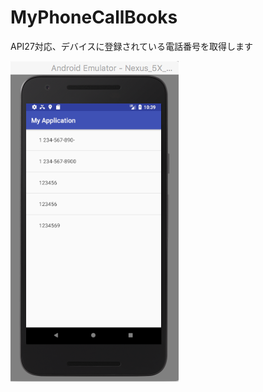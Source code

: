# MyPhoneCallBooks


API27対応、デバイスに登録されている電話番号を取得します


<img src="https://raw.githubusercontent.com/daisukenagata/MyPhoneCallBooks/master/Photo.png?raw=true">
